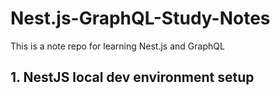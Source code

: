 # Nest.js-GraphQL-Study-Notes
This is a note repo for learning Nest.js and GraphQL

## 1. NestJS local dev environment setup 
